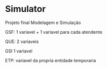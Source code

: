 # Simulator
Projeto final Modelagem e Simulação


GSF:
    1 variavel + 1 variavel para cada atendente

QUE:
    2 variaveis

GSI
    1 variavel

ETP:
    variavel da propria entidade temporaria
